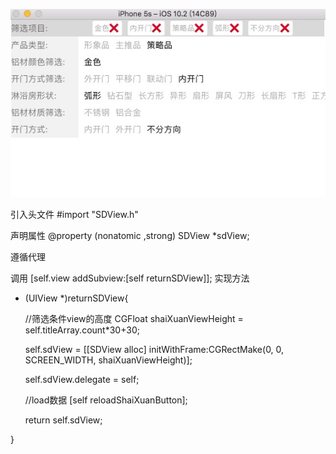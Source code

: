  ![image](http://github.com/sundan1991/SDFilterDemo/raw/master/aaa.png)

引入头文件 #import "SDView.h"

声明属性 @property (nonatomic ,strong)  SDView *sdView;

遵循代理 <SDViewDelegate>

调用 [self.view addSubview:[self returnSDView]];
实现方法
- (UIView *)returnSDView{
    
    //筛选条件view的高度
    CGFloat shaiXuanViewHeight = self.titleArray.count*30+30;
    
    self.sdView = [[SDView alloc] initWithFrame:CGRectMake(0, 0, SCREEN_WIDTH, shaiXuanViewHeight)];
    
    self.sdView.delegate = self;
    
    //load数据
    [self reloadShaiXuanButton];
    
    return self.sdView;
    
}

   
